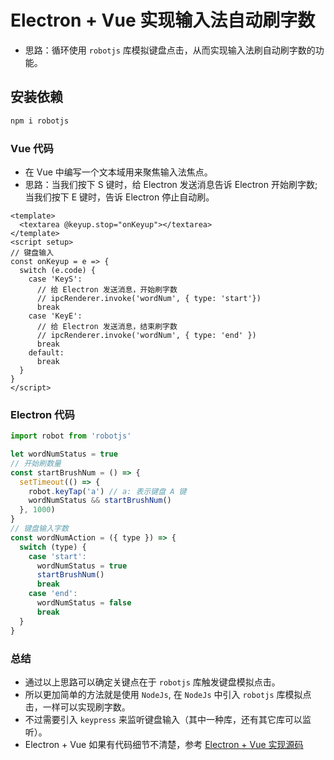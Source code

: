 # Electron + Vue 实现输入法自动刷字数

- 思路：循环使用 `robotjs` 库模拟键盘点击，从而实现输入法刷自动刷字数的功能。

## 安装依赖

```sh
npm i robotjs
```

### Vue 代码

- 在 Vue 中编写一个文本域用来聚焦输入法焦点。
- 思路：当我们按下 S 键时，给 Electron 发送消息告诉 Electron 开始刷字数; 当我们按下 E 键时，告诉 Electron 停止自动刷。

```vue
<template>
  <textarea @keyup.stop="onKeyup"></textarea>
</template>
<script setup>
// 键盘输入
const onKeyup = e => {
  switch (e.code) {
    case 'KeyS':
      // 给 Electron 发送消息，开始刷字数
      // ipcRenderer.invoke('wordNum', { type: 'start'})
      break
    case 'KeyE':
      // 给 Electron 发送消息，结束刷字数
      // ipcRenderer.invoke('wordNum', { type: 'end' })
      break
    default:
      break
  }
}
</script>
```

### Electron 代码

```js
import robot from 'robotjs'

let wordNumStatus = true
// 开始刷数量
const startBrushNum = () => {
  setTimeout(() => {
    robot.keyTap('a') // a: 表示键盘 A 键
    wordNumStatus && startBrushNum()
  }, 1000)
}
// 键盘输入字数
const wordNumAction = ({ type }) => {
  switch (type) {
    case 'start':
      wordNumStatus = true
      startBrushNum()
      break
    case 'end':
      wordNumStatus = false
      break
  }
}
```

### 总结

- 通过以上思路可以确定关键点在于 `robotjs` 库触发键盘模拟点击。
- 所以更加简单的方法就是使用 `NodeJs`, 在 `NodeJs` 中引入 `robotjs` 库模拟点击，一样可以实现刷字数。
- 不过需要引入 `keypress` 来监听键盘输入（其中一种库，还有其它库可以监听）。
- Electron + Vue 如果有代码细节不清楚，参考 [Electron + Vue 实现源码](https://github.com/biaov/mine-desktop)
